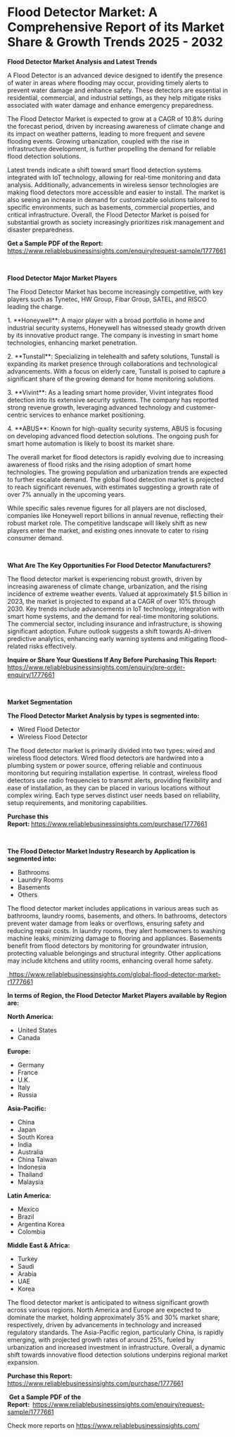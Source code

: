 <p><h1>Flood Detector Market: A Comprehensive Report of its Market Share & Growth Trends 2025 - 2032</h1></p><p><strong>Flood Detector Market Analysis and Latest Trends</strong></p>
<p><p>A Flood Detector is an advanced device designed to identify the presence of water in areas where flooding may occur, providing timely alerts to prevent water damage and enhance safety. These detectors are essential in residential, commercial, and industrial settings, as they help mitigate risks associated with water damage and enhance emergency preparedness.</p><p>The Flood Detector Market is expected to grow at a CAGR of 10.8% during the forecast period, driven by increasing awareness of climate change and its impact on weather patterns, leading to more frequent and severe flooding events. Growing urbanization, coupled with the rise in infrastructure development, is further propelling the demand for reliable flood detection solutions.</p><p>Latest trends indicate a shift toward smart flood detection systems integrated with IoT technology, allowing for real-time monitoring and data analysis. Additionally, advancements in wireless sensor technologies are making flood detectors more accessible and easier to install. The market is also seeing an increase in demand for customizable solutions tailored to specific environments, such as basements, commercial properties, and critical infrastructure. Overall, the Flood Detector Market is poised for substantial growth as society increasingly prioritizes risk management and disaster preparedness.</p></p>
<p><strong>Get a Sample PDF of the Report:&nbsp;</strong> <a href="https://www.reliablebusinessinsights.com/enquiry/request-sample/1777661?utm_campaign=60&utm_medium=2&utm_source=Github&utm_content=ia&utm_term=09042025&utm_id=flood-detector">https://www.reliablebusinessinsights.com/enquiry/request-sample/1777661</a></p>
<p>&nbsp;</p>
<p><strong>Flood Detector Major Market Players</strong></p>
<p><p>The Flood Detector Market has become increasingly competitive, with key players such as Tynetec, HW Group, Fibar Group, SATEL, and RISCO leading the charge. </p><p>1. **Honeywell**: A major player with a broad portfolio in home and industrial security systems, Honeywell has witnessed steady growth driven by its innovative product range. The company is investing in smart home technologies, enhancing market penetration.</p><p>2. **Tunstall**: Specializing in telehealth and safety solutions, Tunstall is expanding its market presence through collaborations and technological advancements. With a focus on elderly care, Tunstall is poised to capture a significant share of the growing demand for home monitoring solutions.</p><p>3. **Vivint**: As a leading smart home provider, Vivint integrates flood detection into its extensive security systems. The company has reported strong revenue growth, leveraging advanced technology and customer-centric services to enhance market positioning.</p><p>4. **ABUS**: Known for high-quality security systems, ABUS is focusing on developing advanced flood detection solutions. The ongoing push for smart home automation is likely to boost its market share.</p><p>The overall market for flood detectors is rapidly evolving due to increasing awareness of flood risks and the rising adoption of smart home technologies. The growing population and urbanization trends are expected to further escalate demand. The global flood detection market is projected to reach significant revenues, with estimates suggesting a growth rate of over 7% annually in the upcoming years.</p><p>While specific sales revenue figures for all players are not disclosed, companies like Honeywell report billions in annual revenue, reflecting their robust market role. The competitive landscape will likely shift as new players enter the market, and existing ones innovate to cater to rising consumer demand.</p></p>
<p>&nbsp;</p>
<p><strong>What Are The Key Opportunities For Flood Detector Manufacturers?</strong></p>
<p><p>The flood detector market is experiencing robust growth, driven by increasing awareness of climate change, urbanization, and the rising incidence of extreme weather events. Valued at approximately $1.5 billion in 2023, the market is projected to expand at a CAGR of over 10% through 2030. Key trends include advancements in IoT technology, integration with smart home systems, and the demand for real-time monitoring solutions. The commercial sector, including insurance and infrastructure, is showing significant adoption. Future outlook suggests a shift towards AI-driven predictive analytics, enhancing early warning systems and mitigating flood-related risks effectively.</p></p>
<p><strong>Inquire or Share Your Questions If Any Before Purchasing This Report:</strong> <a href="https://www.reliablebusinessinsights.com/enquiry/pre-order-enquiry/1777661?utm_campaign=60&utm_medium=2&utm_source=Github&utm_content=ia&utm_term=09042025&utm_id=flood-detector">https://www.reliablebusinessinsights.com/enquiry/pre-order-enquiry/1777661</a></p>
<p>&nbsp;</p>
<p><strong>Market Segmentation</strong></p>
<p><strong>The Flood Detector Market Analysis by types is segmented into:</strong></p>
<p><ul><li>Wired Flood Detector</li><li>Wireless Flood Detector</li></ul></p>
<p><p>The flood detector market is primarily divided into two types: wired and wireless flood detectors. Wired flood detectors are hardwired into a plumbing system or power source, offering reliable and continuous monitoring but requiring installation expertise. In contrast, wireless flood detectors use radio frequencies to transmit alerts, providing flexibility and ease of installation, as they can be placed in various locations without complex wiring. Each type serves distinct user needs based on reliability, setup requirements, and monitoring capabilities.</p></p>
<p><strong>Purchase this Report:&nbsp;</strong><a href="https://www.reliablebusinessinsights.com/purchase/1777661?utm_campaign=60&utm_medium=2&utm_source=Github&utm_content=ia&utm_term=09042025&utm_id=flood-detector">https://www.reliablebusinessinsights.com/purchase/1777661</a></p>
<p>&nbsp;</p>
<p><strong>The Flood Detector Market Industry Research by Application is segmented into:</strong></p>
<p><ul><li>Bathrooms</li><li>Laundry Rooms</li><li>Basements</li><li>Others</li></ul></p>
<p><p>The flood detector market includes applications in various areas such as bathrooms, laundry rooms, basements, and others. In bathrooms, detectors prevent water damage from leaks or overflows, ensuring safety and reducing repair costs. In laundry rooms, they alert homeowners to washing machine leaks, minimizing damage to flooring and appliances. Basements benefit from flood detectors by monitoring for groundwater intrusion, protecting valuable belongings and structural integrity. Other applications may include kitchens and utility rooms, enhancing overall home safety.</p></p>
<p><a href="https://www.reliablebusinessinsights.com/global-flood-detector-market-r1777661?utm_campaign=60&utm_medium=2&utm_source=Github&utm_content=ia&utm_term=09042025&utm_id=flood-detector">&nbsp;https://www.reliablebusinessinsights.com/global-flood-detector-market-r1777661</a></p>
<p><strong>In terms of Region, the Flood Detector Market Players available by Region are:</strong></p>
<p>
    <p> <strong> North America: </strong>
        <ul>
            <li>United States</li>
            <li>Canada</li>
        </ul>
        </p> 
    <p> <strong> Europe: </strong>
        <ul>
            <li>Germany</li>
            <li>France</li>
            <li>U.K.</li>
            <li>Italy</li>
            <li>Russia</li>
        </ul>
        </p> 
    <p> <strong> Asia-Pacific: </strong>
        <ul>
            <li>China</li>
            <li>Japan</li>
            <li>South Korea</li>
            <li>India</li>
            <li>Australia</li>
            <li>China Taiwan</li>
            <li>Indonesia</li>
            <li>Thailand</li>
            <li>Malaysia</li>
        </ul>
        </p> 
    <p> <strong> Latin America: </strong>
        <ul>
            <li>Mexico</li>
            <li>Brazil</li>
            <li>Argentina Korea</li>
            <li>Colombia</li>
        </ul>
        </p> 
    <p> <strong> Middle East & Africa: </strong>
        <ul>
            <li>Turkey</li>
            <li>Saudi</li>
            <li>Arabia</li>
            <li>UAE</li>
            <li>Korea</li>
        </ul>
    </p>
    </p>
<p><p>The flood detector market is anticipated to witness significant growth across various regions. North America and Europe are expected to dominate the market, holding approximately 35% and 30% market share, respectively, driven by advancements in technology and increased regulatory standards. The Asia-Pacific region, particularly China, is rapidly emerging, with projected growth rates of around 25%, fueled by urbanization and increased investment in infrastructure. Overall, a dynamic shift towards innovative flood detection solutions underpins regional market expansion.</p></p>
<p><strong>Purchase this Report: </strong><a href="https://www.reliablebusinessinsights.com/purchase/1777661?utm_campaign=60&utm_medium=2&utm_source=Github&utm_content=ia&utm_term=09042025&utm_id=flood-detector">https://www.reliablebusinessinsights.com/purchase/1777661</a></p>
<p>&nbsp;<strong>Get a Sample PDF of the Report:&nbsp;&nbsp;</strong><a href="https://www.reliablebusinessinsights.com/enquiry/request-sample/1777661?utm_campaign=60&utm_medium=2&utm_source=Github&utm_content=ia&utm_term=09042025&utm_id=flood-detector">https://www.reliablebusinessinsights.com/enquiry/request-sample/1777661</a></p>
<p><strong></strong></p>
<p>Check more reports on <a href="https://www.reliablebusinessinsights.com/?utm_campaign=60&utm_medium=2&utm_source=Github&utm_content=ia&utm_term=09042025&utm_id=flood-detector">https://www.reliablebusinessinsights.com/</a></p>